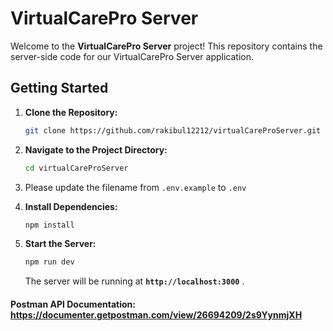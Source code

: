 # **VirtualCarePro Server**

Welcome to the **VirtualCarePro Server** project! This repository contains the server-side code for our VirtualCarePro Server application.

## **Getting Started**

1. **Clone the Repository:**
    
    ```bash
    git clone https://github.com/rakibul12212/virtualCareProServer.git
    ```
    
2. **Navigate to the Project Directory:**
    
    ```bash
    cd virtualCareProServer
    ```
    
3. Please update the filename from `.env.example` to `.env`
4. **Install Dependencies:**
    
    ```bash
    npm install
    ```
    
5. **Start the Server:**
    
    ```bash
    npm run dev
    ```
    
    The server will be running at **`http://localhost:3000`** .
    




#### Postman API Documentation: https://documenter.getpostman.com/view/26694209/2s9YynmjXH
